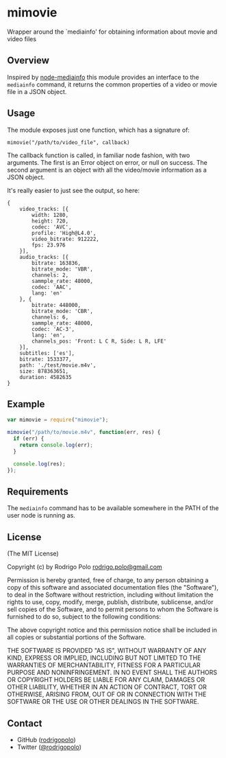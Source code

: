 mimovie
=======

Wrapper around the `mediainfo' for obtaining information about movie and video files

Overview
--------

Inspired by [node-mediainfo](https://github.com/deoxxa/node-mediainfo) this module provides an interface to the `mediainfo` command, it returns the common properties of a video or movie file in a JSON object.

Usage
-----

The module exposes just one function, which has a signature of:

`mimovie("/path/to/video_file", callback)`

The callback function is called, in familiar node fashion, with two arguments.
The first is an Error object on error, or null on success. The second argument is an object with all the video/movie information as a JSON object.

It's really easier to just see the output, so here:

```
{
	video_tracks: [{
		width: 1280,
		height: 720,
		codec: 'AVC',
		profile: 'High@L4.0',
		video_bitrate: 912222,
		fps: 23.976
	}],
	audio_tracks: [{
		bitrate: 163836,
		bitrate_mode: 'VBR',
		channels: 2,
		sammple_rate: 48000,
		codec: 'AAC',
		lang: 'en'
	}, {
		bitrate: 448000,
		bitrate_mode: 'CBR',
		channels: 6,
		sammple_rate: 48000,
		codec: 'AC-3',
		lang: 'en',
		channels_pos: 'Front: L C R, Side: L R, LFE'
	}],
	subtitles: ['es'],
	bitrate: 1533377,
	path: './test/movie.m4v',
	size: 878363651,
	duration: 4582635
}
```

Example
-------

```javascript
var mimovie = require("mimovie");

mimovie("/path/to/movie.m4v", function(err, res) {
  if (err) {
    return console.log(err);
  }

  console.log(res);
});
```

Requirements
------------

The `mediainfo` command has to be available somewhere in the PATH of the user node is running as.

License
-------

(The MIT License)

Copyright (c) by Rodrigo Polo <rodrigo.polo@gmail.com>

Permission is hereby granted, free of charge, to any person obtaining a copy
of this software and associated documentation files (the "Software"), to deal
in the Software without restriction, including without limitation the rights
to use, copy, modify, merge, publish, distribute, sublicense, and/or sell
copies of the Software, and to permit persons to whom the Software is
furnished to do so, subject to the following conditions:

The above copyright notice and this permission notice shall be included in
all copies or substantial portions of the Software.

THE SOFTWARE IS PROVIDED "AS IS", WITHOUT WARRANTY OF ANY KIND, EXPRESS OR
IMPLIED, INCLUDING BUT NOT LIMITED TO THE WARRANTIES OF MERCHANTABILITY,
FITNESS FOR A PARTICULAR PURPOSE AND NONINFRINGEMENT. IN NO EVENT SHALL THE
AUTHORS OR COPYRIGHT HOLDERS BE LIABLE FOR ANY CLAIM, DAMAGES OR OTHER
LIABILITY, WHETHER IN AN ACTION OF CONTRACT, TORT OR OTHERWISE, ARISING FROM,
OUT OF OR IN CONNECTION WITH THE SOFTWARE OR THE USE OR OTHER DEALINGS IN
THE SOFTWARE.

Contact
-------

* GitHub ([rodrigopolo](http://github.com/rodrigopolo/))
* Twitter ([@rodrigopolo](http://twitter.com/rodrigopolo))
